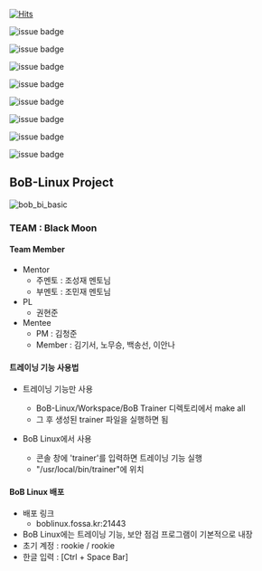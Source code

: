 <!-- 방문자 수 -->
[![Hits](https://hits.seeyoufarm.com/api/count/incr/badge.svg?url=https%3A%2F%2Fgithub.com%2Fblack6765%2FBoB-Linux&count_bg=%231E1F1D&title_bg=%23555555&icon=github.svg&icon_color=%230B0A0A&title=number+of+visitors&edge_flat=false)](https://hits.seeyoufarm.com)

<!-- 사용 언어 수 -->
![issue badge](https://img.shields.io/github/languages/count/black6765/BoB-Linux?color=black&label=language%20used)

<!-- 최다빈도 언어 -->
![issue badge](https://img.shields.io/github/languages/top/black6765/BoB-Linux?color=black&logoColor=black)

<!-- forks -->
![issue badge](https://img.shields.io/github/forks/black6765/BoB-Linux?color=black&logo=github&logoColor=black)

<!-- stars -->
![issue badge](https://img.shields.io/github/stars/black6765/BoB-Linux?color=black&logo=github&logoColor=black)

<!-- weekly commit -->
![issue badge](https://img.shields.io/github/commit-activity/w/black6765/BoB-Linux?color=black&label=weekly%20commit%20activity&logo=github&logoColor=black)

<!-- 깃헙 레포 코드 용량 -->
![issue badge](https://img.shields.io/github/languages/code-size/black6765/BoB-Linux?color=black&logo=github&logoColor=black)

<!-- 깃헙 레포 용량 -->
![issue badge](https://img.shields.io/github/repo-size/black6765/BoB-Linux?color=black&logo=github&logoColor=black)

<!-- 파일 개수 -->
![issue badge](https://img.shields.io/github/directory-file-count/black6765/BoB-Linux?color=black&label=number%20of%20files&logo=github&logoColor=black&type=file)


## BoB-Linux Project
![bob_bi_basic](https://user-images.githubusercontent.com/67176669/91658741-dccce200-eb05-11ea-8cd4-6dc2c08cc8f9.jpg)
### TEAM : Black Moon
#### Team Member
- Mentor
  - 주멘토 : 조성재 멘토님
  - 부멘토 : 조민재 멘토님
- PL
  - 권현준
- Mentee
  - PM : 김청준
  - Member : 김기서, 노무승, 백송선, 이안나

#### 트레이닝 기능 사용법
- 트레이닝 기능만 사용
  - BoB-Linux/Workspace/BoB Trainer 디렉토리에서 make all
  - 그 후 생성된 trainer 파일을 실행하면 됨
  
- BoB Linux에서 사용
  - 콘솔 창에 'trainer'를 입력하면 트레이닝 기능 실행
  - \"/usr/local/bin/trainer\"에 위치
 
 #### BoB Linux 배포
 - 배포 링크
   - boblinux.fossa.kr:21443
 - BoB Linux에는 트레이닝 기능, 보안 점검 프로그램이 기본적으로 내장
 - 초기 계정 : rookie / rookie
 - 한글 입력 : [Ctrl + Space Bar]
